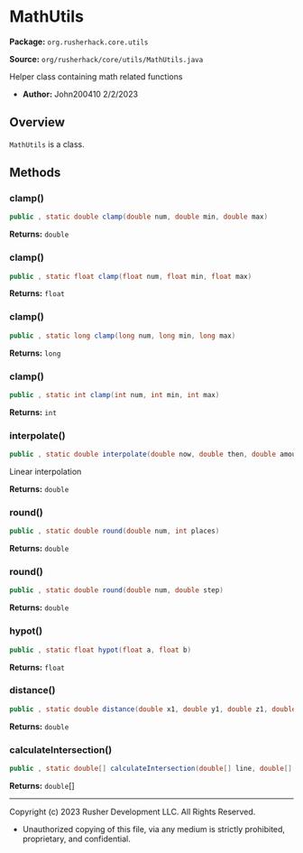 # MathUtils

**Package:** `org.rusherhack.core.utils`

**Source:** `org/rusherhack/core/utils/MathUtils.java`

Helper class containing math related functions
* **Author:** John200410 2/2/2023



## Overview

`MathUtils` is a class.

## Methods

### clamp()

```java
public , static double clamp(double num, double min, double max)
```

**Returns:** `double`

### clamp()

```java
public , static float clamp(float num, float min, float max)
```

**Returns:** `float`

### clamp()

```java
public , static long clamp(long num, long min, long max)
```

**Returns:** `long`

### clamp()

```java
public , static int clamp(int num, int min, int max)
```

**Returns:** `int`

### interpolate()

```java
public , static double interpolate(double now, double then, double amount)
```

Linear interpolation

**Returns:** `double`

### round()

```java
public , static double round(double num, int places)
```

**Returns:** `double`

### round()

```java
public , static double round(double num, double step)
```

**Returns:** `double`

### hypot()

```java
public , static float hypot(float a, float b)
```

**Returns:** `float`

### distance()

```java
public , static double distance(double x1, double y1, double z1, double x2, double y2, double z2)
```

**Returns:** `double`

### calculateIntersection()

```java
public , static double[] calculateIntersection(double[] line, double[] line2)
```

**Returns:** `double`[]

---

Copyright (c) 2023 Rusher Development LLC. All Rights Reserved.
* Unauthorized copying of this file, via any medium is strictly prohibited, proprietary, and confidential.
